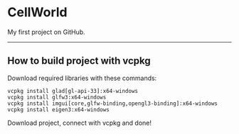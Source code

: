 # CellWorld
My first project on GitHub. 
____
## How to build project with vcpkg

Download required libraries with these commands:

```
vcpkg install glad[gl-api-33]:x64-windows
vcpkg install glfw3:x64-windows
vcpkg install imgui[core,glfw-binding,opengl3-binding]:x64-windows
vcpkg install eigen3:x64-windows
```

Download project, connect with vcpkg and done!
